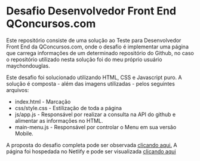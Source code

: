 # Desafio Desenvolvedor Front End QConcursos.com

Este repositório consiste de uma solução ao Teste para Desenvolvedor Front End da QConcursos.com, onde o desafio 
é implementar uma página que carrega informações de um determinado repositório do Github, no caso o repositório utilizado nesta solução foi do meu próprio usuário maychondouglas.

Este desafio foi solucionado utilizando HTML, CSS e Javascript puro. A solução é composta - além das imagens utilizadas - pelos seguintes arquivos:
<ul>
<li>index.html - Marcação</li>
<li>css/style.css - Estilização de toda a página</li>
<li>js/app.js - Responsável por realizar a consulta na API do github e alimentar as informações no HTML.</li>
<li>main-menu.js - Responsável por controlar o Menu em sua versão Mobile. </li>
</ul>

A proposta do desafio completa pode ser observada [clicando aqui.](https://github.com/qcx/desafio-frontend) 
A página foi hospedada no Netlify e pode ser visualizada [clicando aqui](https://cranky-joliot-2a23f8.netlify.app/)
